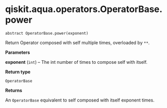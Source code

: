# qiskit.aqua.operators.OperatorBase.power

`abstract OperatorBase.power(exponent)`

Return Operator composed with self multiple times, overloaded by `**`.

**Parameters**

**exponent** (`int`) – The int number of times to compose self with itself.

**Return type**

`OperatorBase`

**Returns**

An `OperatorBase` equivalent to self composed with itself exponent times.
